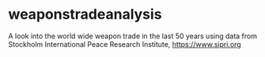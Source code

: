 # weaponstradeanalysis
A look into the world wide weapon trade in the last 50 years using data from Stockholm International Peace Research Institute, https://www.sipri.org
